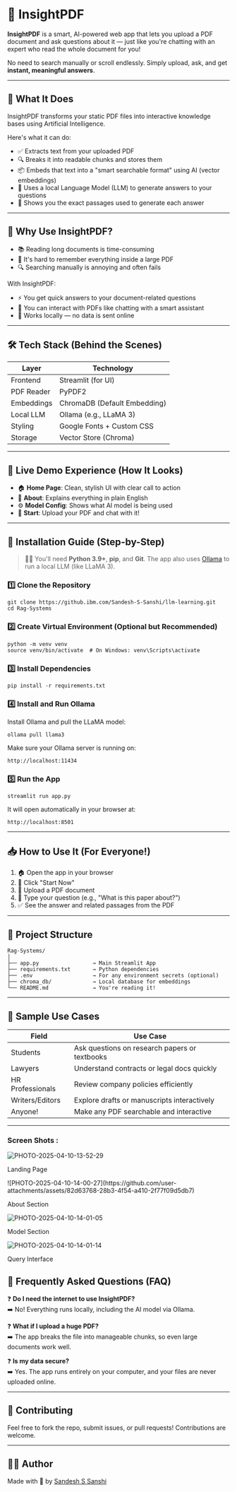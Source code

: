 <h1>📘 InsightPDF</h1>

<p><strong>InsightPDF</strong> is a smart, AI-powered web app that lets you upload a PDF document and ask questions about it — just like you're chatting with an expert who read the whole document for you!</p>

<p>No need to search manually or scroll endlessly. Simply upload, ask, and get <strong>instant, meaningful answers</strong>.</p>

<hr>

<h2>🧠 What It Does</h2>

<p>InsightPDF transforms your static PDF files into interactive knowledge bases using Artificial Intelligence.</p>

<p>Here's what it can do:</p>

<ul>
<li>✅ Extracts text from your uploaded PDF</li>
<li>🔍 Breaks it into readable chunks and stores them</li>
<li>📦 Embeds that text into a "smart searchable format" using AI (vector embeddings)</li>
<li>🧠 Uses a local Language Model (LLM) to generate answers to your questions</li>
<li>📄 Shows you the exact passages used to generate each answer</li>
</ul>

<hr>

<h2>🎯 Why Use InsightPDF?</h2>

<ul>
<li>📚 Reading long documents is time-consuming</li>
<li>🤯 It's hard to remember everything inside a large PDF</li>
<li>🔍 Searching manually is annoying and often fails</li>
</ul>

<p>With InsightPDF:</p>

<ul>
<li>⚡ You get quick answers to your document-related questions</li>
<li>💬 You can interact with PDFs like chatting with a smart assistant</li>
<li>🔐 Works locally — no data is sent online</li>
</ul>

<hr>

<h2>🛠️ Tech Stack (Behind the Scenes)</h2>

<table>
<thead>
<tr>
<th>Layer</th>
<th>Technology</th>
</tr>
</thead>
<tbody>
<tr>
<td>Frontend</td>
<td>Streamlit (for UI)</td>
</tr>
<tr>
<td>PDF Reader</td>
<td>PyPDF2</td>
</tr>
<tr>
<td>Embeddings</td>
<td>ChromaDB (Default Embedding)</td>
</tr>
<tr>
<td>Local LLM</td>
<td>Ollama (e.g., LLaMA 3)</td>
</tr>
<tr>
<td>Styling</td>
<td>Google Fonts + Custom CSS</td>
</tr>
<tr>
<td>Storage</td>
<td>Vector Store (Chroma)</td>
</tr>
</tbody>
</table>

<hr>

<h2>🚀 Live Demo Experience (How It Looks)</h2>

<ul>
<li>🏠 <strong>Home Page</strong>: Clean, stylish UI with clear call to action</li>
<li>📘 <strong>About</strong>: Explains everything in plain English</li>
<li>⚙️ <strong>Model Config</strong>: Shows what AI model is being used</li>
<li>💬 <strong>Start</strong>: Upload your PDF and chat with it!</li>
</ul>

<hr>

<h2>🔧 Installation Guide (Step-by-Step)</h2>

<blockquote>
<p>🧑‍💻 You'll need <strong>Python 3.9+</strong>, <strong>pip</strong>, and <strong>Git</strong>. The app also uses <a href="https://ollama.com/">Ollama</a> to run a local LLM (like LLaMA 3).</p>
</blockquote>

<h3>1️⃣ Clone the Repository</h3>

<pre><code class="language-bash">git clone https://github.ibm.com/Sandesh-S-Sanshi/llm-learning.git
cd Rag-Systems
</code></pre>

<h3>2️⃣ Create Virtual Environment (Optional but Recommended)</h3>

<pre><code class="language-bash">python -m venv venv
source venv/bin/activate  # On Windows: venv\Scripts\activate
</code></pre>

<h3>3️⃣ Install Dependencies</h3>

<pre><code class="language-bash">pip install -r requirements.txt
</code></pre>

<h3>4️⃣ Install and Run Ollama</h3>

<p>Install Ollama and pull the LLaMA model:</p>

<pre><code class="language-bash">ollama pull llama3
</code></pre>

<p>Make sure your Ollama server is running on:</p>

<pre><code>http://localhost:11434
</code></pre>

<h3>5️⃣ Run the App</h3>

<pre><code class="language-bash">streamlit run app.py
</code></pre>

<p>It will open automatically in your browser at:</p>

<pre><code>http://localhost:8501
</code></pre>

<hr>

<h2>📥 How to Use It (For Everyone!)</h2>

<ol>
<li>🏠 Open the app in your browser</li>
<li>📄 Click "Start Now"</li>
<li>📎 Upload a PDF document</li>
<li>💬 Type your question (e.g., "What is this paper about?")</li>
<li>✅ See the answer and related passages from the PDF</li>
</ol>

<hr>

<h2>📁 Project Structure</h2>

<pre><code>Rag-Systems/
│
├── app.py                 → Main Streamlit App
├── requirements.txt       → Python dependencies
├── .env                   → For any environment secrets (optional)
├── chroma_db/             → Local database for embeddings
└── README.md              → You're reading it!
</code></pre>

<hr>

<h2>📌 Sample Use Cases</h2>

<table>
<thead>
<tr>
<th>Field</th>
<th>Use Case</th>
</tr>
</thead>
<tbody>
<tr>
<td>Students</td>
<td>Ask questions on research papers or textbooks</td>
</tr>
<tr>
<td>Lawyers</td>
<td>Understand contracts or legal docs quickly</td>
</tr>
<tr>
<td>HR Professionals</td>
<td>Review company policies efficiently</td>
</tr>
<tr>
<td>Writers/Editors</td>
<td>Explore drafts or manuscripts interactively</td>
</tr>
<tr>
<td>Anyone!</td>
<td>Make any PDF searchable and interactive</td>
</tr>
</tbody>
</table>

<hr>
<h3>Screen Shots : </h3>

![PHOTO-2025-04-10-13-52-29](https://github.com/user-attachments/assets/fbb3bd38-ded9-490c-9095-1a00334a8a1f)


<p>Landing Page </p>
![PHOTO-2025-04-10-14-00-27](https://github.com/user-attachments/assets/82d63768-28b3-4f54-a410-2f77f09d5db7)

<p>About Section</p>


![PHOTO-2025-04-10-14-01-05](https://github.com/user-attachments/assets/48312b55-414d-4655-98a5-ca79d61cece0)

<p>Model Section</p>

![PHOTO-2025-04-10-14-01-14](https://github.com/user-attachments/assets/bce66577-04b6-4207-8f7b-3ef50330442b)

<p>Query Interface</p>






<h2>🙋 Frequently Asked Questions (FAQ)</h2>

<p>❓ <strong>Do I need the internet to use InsightPDF?</strong><br>
➡️ No! Everything runs locally, including the AI model via Ollama.</p>

<p>❓ <strong>What if I upload a huge PDF?</strong><br>
➡️ The app breaks the file into manageable chunks, so even large documents work well.</p>

<p>❓ <strong>Is my data secure?</strong><br>
➡️ Yes. The app runs entirely on your computer, and your files are never uploaded online.</p>

<hr>

<h2>🤝 Contributing</h2>

<p>Feel free to fork the repo, submit issues, or pull requests! Contributions are welcome.</p>

<hr>

<h2>🧑‍💻 Author</h2>

<p>Made with 💙 by <a href="https://github.com/SANDESHSSANSHI">Sandesh S Sanshi</a></p>
